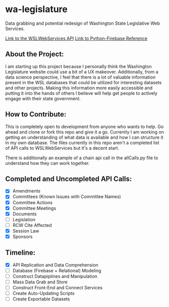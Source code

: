 # wa-legislature
Data grabbing and potential redesign of Washington State Legislative Web Services.

[Link to the WSLWebServices API](http://wslwebservices.leg.wa.gov/#Table1)
[Link to Python-Firebase Reference](https://pypi.python.org/pypi/python-firebase/1.2)

## About the Project:
I am starting up this project because I personally think the Washington Legislature website could use a bit of a UX makeover.
Additionally, from a data science perspective, I feel that there is a lot of valuable information present in the WSL databases that
could be utilized for interesting datasets and other projects. Making this information more easily accessible and putting it into the
hands of others I believe will help get people to actively engage with their state government.

## How to Contribute:
This is completely open to development from anyone who wants to help. Go ahead and clone or fork this repo and give it a go.
Currently I am working on getting an understanding of what data is available and how I can structure it in my own database.
The files currently in this repo aren't a completed list of API calls to WSLWebServices but it's a decent start.

There is additionally an example of a chain api call in the allCalls.py file to understand how they can work together.

## Completed and Uncompleted API Calls:
- [x] Amendments
- [x] Committees (Known Issues with Committee Names)
- [x] Committee Actions
- [x] Committee Meetings
- [x] Documents
- [ ] Legislation
- [ ] RCW Cite Affected
- [x] Session Law
- [x] Sponsors

## Timeline:
- [x] API Replication and Data Comprehension
- [ ] Database (Firebase + Relational) Modeling
- [ ] Construct Datapiplines and Manipulation
- [ ] Mass Data Grab and Store
- [ ] Construct Front-End and Connect Services
- [ ] Create Auto-Updating Scripts
- [ ] Create Exportable Datasets
